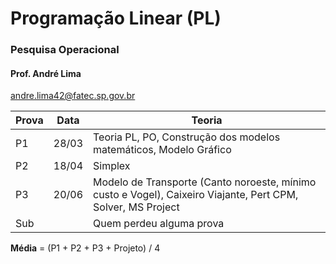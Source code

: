 # Programação Linear (PL)
 ### Pesquisa Operacional

#### Prof. André Lima
andre.lima42@fatec.sp.gov.br

|Prova| Data | Teoria
|--|--|--
| P1 | 28/03 | Teoria PL, PO, Construção dos modelos matemáticos, Modelo Gráfico
| P2 | 18/04 | Simplex
| P3 | 20/06 | Modelo de Transporte (Canto noroeste, mínimo custo e Vogel), Caixeiro Viajante, Pert CPM, Solver, MS Project
| Sub |  | Quem perdeu alguma prova

**Média** = (P1 + P2 + P3 + Projeto) / 4

<!--stackedit_data:
eyJoaXN0b3J5IjpbMTQ2MzQ0ODYwOCwxOTQ3NjM4MjUzLC00Mj
MyMzUzNTgsODQzNjMyNDI5XX0=
-->